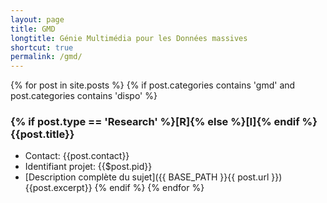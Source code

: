 ```yaml
---
layout: page
title: GMD
longtitle: Génie Multimédia pour les Données massives
shortcut: true
permalink: /gmd/
---
```



{% for post in site.posts %}
    {% if post.categories contains 'gmd' and post.categories contains 'dispo' %}
### {% if post.type == 'Research' %}[R]{% else %}[I]{% endif %} {{post.title}}    
  * Contact: {{post.contact}}
  * Identifiant projet: {{$post.pid}}
  * [Description complète du sujet]({{ BASE_PATH }}{{ post.url }})
{{post.excerpt}}
    {% endif %}
{% endfor %}



